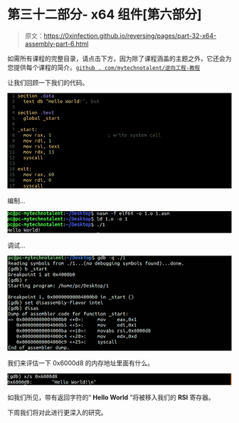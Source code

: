 # 第三十二部分- x64 组件[第六部分]

> 原文：<https://0xinfection.github.io/reversing/pages/part-32-x64-assembly-part-6.html>

如需所有课程的完整目录，请点击下方，因为除了课程涵盖的主题之外，它还会为您提供每个课程的简介。[`github . com/mytechnotalent/逆向工程-教程`](https://github.com/mytechnotalent/Reverse-Engineering-Tutorial)

让我们回顾一下我们的代码。

![](img/85aab5fd1d7e36a4990e2c14ea333db8.png)

编制...

![](img/eec720216e5e38551c013074d5185ba6.png)

调试...

![](img/235b21407fbef07ce018161fbb5e1a0d.png)

我们来评估一下 0x6000d8 的内存地址里面有什么。

![](img/4e3a27e26bd360aabcf039a942346294.png)

如我们所见，带有返回字符的“ **Hello World** ”将被移入我们的 **RSI** 寄存器。

下周我们将对此进行更深入的研究。